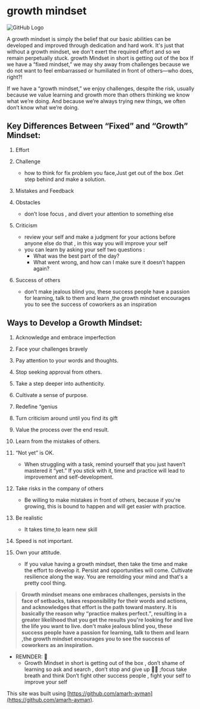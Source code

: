 # growth mindset

![GitHub Logo](https://g.foolcdn.com/editorial/images/502630/gettyimages-956031274.jpg)

A growth mindset is simply the belief that our basic abilities can be developed and improved through dedication and hard work. 
It's just that without a growth mindset, we don't exert the required effort and so we remain perpetually stuck.
growth Mindset in short is getting out of the box 
If we have a “fixed mindset,” we may shy away from challenges because we do not want to feel embarrassed or humiliated in front of others—who does, right?! 

If we have a “growth mindset,” we enjoy challenges, despite the risk, usually because we value learning and growth more than others thinking we know what we’re doing. 
And because we’re always trying new things, we often don’t know what we’re doing.

##  Key Differences Between “Fixed” and “Growth” Mindset:
1. Effort
2. Challenge 
    - how to think for fix problem you face,Just get out of the box .Get step behind and make a solution.
3. Mistakes and Feedback
2. Obstacles 
    - don’t lose focus , and divert your attention to something else
4. Criticism
    - review your self and make a judgment for your actions before anyone else do that , in this way you will improve your self 
    - you can learn by asking your self two questions :
        - What was the best part of the day?
        - What went wrong, and how can I make sure it doesn’t happen again?

5. Success of others 
    - don’t make jealous blind you, 
these success people have  a passion for learning, talk to them and learn ,the growth mindset encourages you to see the success of coworkers as an inspiration

## Ways to Develop a Growth Mindset:
 
1. Acknowledge and embrace imperfection

2. Face your challenges bravely

3. Pay attention to your words and thoughts.

4. Stop seeking approval from others.

5. Take a step deeper into authenticity.

6. Cultivate a sense of purpose.

7. Redefine “genius

8. Turn criticism around until you find its gift

9. Value the process over the end result.

 10. Learn from the mistakes of others.
 
 11. “Not yet” is OK. 
     - When struggling with a task, remind yourself that you just haven’t mastered it “yet.”
 If you stick with it, time and practice will lead to improvement and self-development.
 
 12. Take risks in the company of others
     - Be willing to make mistakes in front of others, because if you're growing, this is bound to happen and will get easier with practice.
 
 13. Be realistic 
     - It takes time,to learn new skill
 
 14. Speed is not important.
 
 15. Own your attitude. 
     - If you value having a growth mindset, then take the time and make the effort to develop it. 
 Persist and opportunities will come. Cultivate resilience along the way. You are remolding your mind and that's a pretty cool thing.
 



 >**Growth mindset means one embraces challenges, persists in the face of setbacks, takes responsibility for their words and actions, and acknowledges that effort is the path toward mastery. It is basically the reason why “practice makes perfect.",
 resulting in a greater likelihood that you get the results you're looking for and live the life you want to live.
 don’t make jealous blind you, these success people have  a passion for learning, talk to them and learn ,the growth mindset encourages you to see the success of coworkers as an inspiration.**







   - REMNDER:  📣
        - Growth Mindset in short is getting out of the box , don’t shame of learning so ask and search , don’t stop and give up  💪🏻  ;focus take breath and think 
Don’t fight other success people , fight your self to improve your self  



 This site was built using [https://github.com/amarh-ayman](https://github.com/amarh-ayman).
